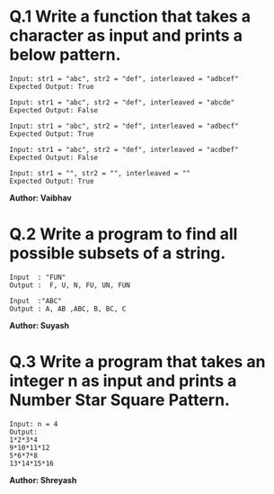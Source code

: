 # Q.1 Write a function that takes a character as input and prints a below pattern.
```
Input: str1 = "abc", str2 = "def", interleaved = "adbcef"
Expected Output: True

Input: str1 = "abc", str2 = "def", interleaved = "abcde"
Expected Output: False

Input: str1 = "abc", str2 = "def", interleaved = "adbecf"
Expected Output: True

Input: str1 = "abc", str2 = "def", interleaved = "acdbef"
Expected Output: False

Input: str1 = "", str2 = "", interleaved = ""
Expected Output: True
```
**Author: Vaibhav**

# Q.2 Write a program to find all possible subsets of a string.
```
Input  : "FUN"  
Output :  F, U, N, FU, UN, FUN

Input  :"ABC"
Output : A, AB ,ABC, B, BC, C
```
**Author: Suyash**

# Q.3 Write a program that takes an integer n as input and prints a Number Star Square Pattern.
```
Input: n = 4
Output:
1*2*3*4
9*10*11*12
5*6*7*8
13*14*15*16
```
**Author: Shreyash**
